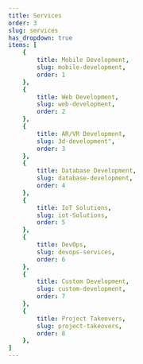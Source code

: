 ```yaml
---
title: Services
order: 3
slug: services
has_dropdown: true
items: [
    {
        title: Mobile Development,
        slug: mobile-development,
        order: 1
    },
    {
        title: Web Development,
        slug: web-development,
        order: 2
    },
    {
        title: AR/VR Development,
        slug: 3d-development",
        order: 3
    },
    {
        title: Database Development,
        slug: database-development,
        order: 4
    },
    {
        title: IoT Solutions,
        slug: iot-Solutions,
        order: 5
    },
    {
        title: DevOps,
        slug: devops-services,
        order: 6
    },
    {
        title: Custom Development,
        slug: custom-development,
        order: 7
    },
    {
        title: Project Takeovers,
        slug: project-takeovers,
        order: 8
    },
]
---
```

